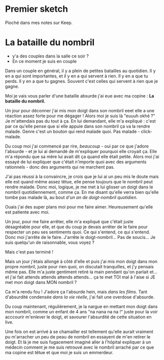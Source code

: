 # Premier sketch

Pioché dans mes notes sur Keep.

# La bataille du nombril

- y'a des couples dans la salle ce soir ?
- En ce moment je suis en couple

Dans un couple en général, il y a plein de petites batailles au quotidien. Il y en a qui sont importantes, et il y en a qui servent à rien. Il y en a que tu perds. Il y en a que tu gagnes. Souvent c'est celles qui servent à rien que je gagne.

Moi je vais vous parler d'une bataille absurde j'ai eue avec ma copine : **La bataille du nombril.**

Un jour pour déconner j'ai mis mon doigt dans son nombril eeet elle a une réaction assez forte pour me dégager ! Alors moi je suis là "euuuh okhé ?" Je m'attendais pas du tout à ça. En lui demandant, elle m'a expliqué : c'est par ce qu'elle pense que si elle appuie dans son nombril ça va la rendre malade. Genre c'est un bouton qui rend malade quoi. Pas malade - click- malade.

Du coup moi j'ai commencé par rire, _beaucoup_ - oui par ce que j'adore l'absurde - et je lui ai demandé de m'expliquer pourquoi elle croyait ça. Elle m'a répondu que sa mère lui avait dit ça quand elle était petite. Alors moi j'ai essayé de lui expliquer que c'était n'importe quoi avec des arguments rationnels - donc des arguments qui ne marchent pas.

J'ai pas réussi à la convaincre, je crois que je lui ai un peu mis le doute mais elle est quand même assez têtue, elle pense toujours que le nombril peut rendre malade. Donc moi, logique, je me met à lui glisser un doigt dans le nombril quotidiennement, comme ça. En me disant qu'elle verra bien qu'elle tombe pas malade là, au bout _d'un an de doigt-nombril quotidien_.

Ouais j'ai des super plans moi pour me faire aimer. Heureusement qu'elle est patiente avec moi.


Un jour, pour me faire arrêter, elle m'a expliqué que c'était juste désagréable pour elle, et que du coup je devais arrêter de le faire pour respecter un peu ses sentiments quoi. Ce qui s'entend, ce qui s'entend. Donc moi j'arrête de le faire. J'arrête le doigt-nombril... Pas de soucis... Je suis quelqu'un de raisonnable, vous voyez ?

Mais c'est pas terminé !

Mais un jour j'étais allongé à côté d'elle et puis j'ai mis mon doigt dans mon propre nombril, juste pour rien quoi, on discutait tranquilles, et j'y pensais même pas. Elle m'a juste gentiment retiré la main pendant qu'on parlait et... et j'ai fait attends attends attends attends... ça te met TOI mal à l'aise si JE met mon doigt dans MON nombril ?

Ca m'a rendu fou ! J'adore ça l'absurde hein, mais _dans les films_. Tant d'absurdité condensée _dans la vie réelle_, j'ai fait une overdose d'absurde.

Du coup maintenant, régulièrement, je la nargue en mettant mon doigt dans mon nombril, comme un enfant de 4 ans "na nana na na !" juste pour la voir acccourir m'enlever le doigt, et savourer l'absurdité de cette situation en live.

Une fois on est arrivé à se chamailler est tellement qu'elle aurait vraiment pu m'arracher un peu de peau de nombril en essayent de m'en retirer le doigt. Et là je me suis fugacement imaginé aller à l'hôpital expliquer à un médecin comment je me suis retrouvé avec le nombril arraché par ce que ma copine est têtue et que moi je suis un emmerdeur.
